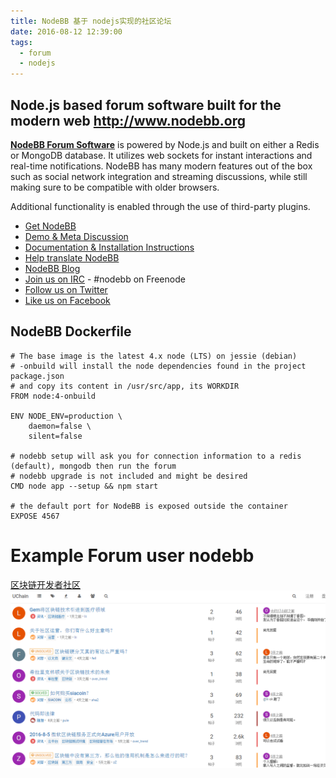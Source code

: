 ```yaml
---
title: NodeBB 基于 nodejs实现的社区论坛
date: 2016-08-12 12:39:00
tags:
  - forum
  - nodejs
---
```


## Node.js based forum software built for the modern web http://www.nodebb.org

[**NodeBB Forum Software**](https://nodebb.org) is powered by Node.js and built on either a Redis or MongoDB database. It utilizes web sockets for instant interactions and real-time notifications. NodeBB has many modern features out of the box such as social network integration and streaming discussions, while still making sure to be compatible with older browsers.

Additional functionality is enabled through the use of third-party plugins.

* [Get NodeBB](http://www.nodebb.org/ "NodeBB")
* [Demo & Meta Discussion](http://community.nodebb.org)
* [Documentation & Installation Instructions](http://docs.nodebb.org)
* [Help translate NodeBB](https://www.transifex.com/projects/p/nodebb/)
* [NodeBB Blog](http://blog.nodebb.org)
* [Join us on IRC](https://kiwiirc.com/client/irc.freenode.net/nodebb) - #nodebb on Freenode
* [Follow us on Twitter](http://www.twitter.com/NodeBB/ "NodeBB Twitter")
* [Like us on Facebook](http://www.facebook.com/NodeBB/ "NodeBB Facebook")

## NodeBB Dockerfile

```
# The base image is the latest 4.x node (LTS) on jessie (debian)
# -onbuild will install the node dependencies found in the project package.json
# and copy its content in /usr/src/app, its WORKDIR
FROM node:4-onbuild

ENV NODE_ENV=production \
    daemon=false \
    silent=false

# nodebb setup will ask you for connection information to a redis (default), mongodb then run the forum
# nodebb upgrade is not included and might be desired
CMD node app --setup && npm start

# the default port for NodeBB is exposed outside the container
EXPOSE 4567
```

# Example Forum user nodebb
[区块链开发者社区](https://uchain.org/)
![nodebb](images/nodebb-chain.png)
